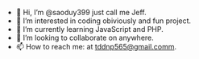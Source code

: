 - 👋 Hi, I’m @saoduy399 just call me Jeff.
- 👀 I’m interested in coding obiviously and fun project.
- 🌱 I’m currently learning JavaScript and PHP.
- 💞️ I’m looking to collaborate on anywhere.
- 📫 How to reach me: at tddnp565@gmail.comm.
